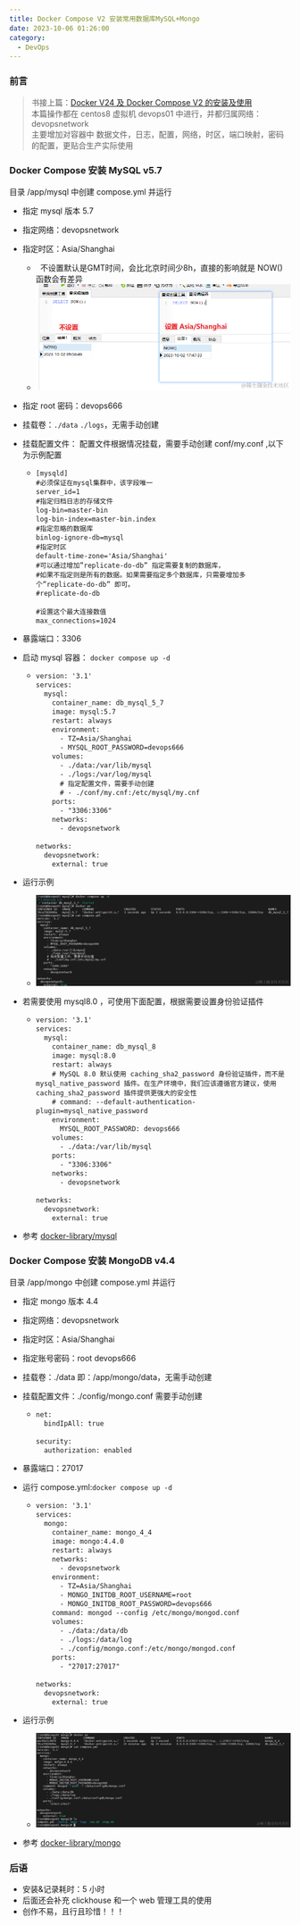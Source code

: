 ```yaml
---
title: Docker Compose V2 安装常用数据库MySQL+Mongo
date: 2023-10-06 01:26:00
category:
  - DevOps
---
```


### 前言
> 书接上篇：[Docker V24 及 Docker Compose V2 的安装及使用](https://www.cnblogs.com/morang/p/devops-docker24-composev2-install.html)   
> 本篇操作都在 centos8 虚拟机 devops01 中进行，并都归属网络：devopsnetwork  
> 主要增加对容器中 数据文件，日志，配置，网络，时区，端口映射，密码 的配置，更贴合生产实际使用

###  Docker Compose 安装 MySQL v5.7

目录 /app/mysql 中创建 compose.yml 并运行

-   指定 mysql 版本 5.7

-   指定网络：devopsnetwork

-   指定时区：Asia/Shanghai

    -     不设置默认是GMT时间，会比北京时间少8h，直接的影响就是 NOW() 函数会有差异
    -   ![](devops_docker_mysql_mongo/662652-20231006012401240-444762175.png)

-   指定 root 密码：devops666

-   挂载卷：`./data` `./logs`，无需手动创建

-   挂载配置文件： 配置文件根据情况挂载，需要手动创建 conf/my.conf ,以下为示例配置

    -   ```
        [mysqld]
        #必须保证在mysql集群中，该字段唯一
        server_id=1
        #指定归档日志的存储文件
        log-bin=master-bin
        log-bin-index=master-bin.index
        #指定忽略的数据库
        binlog-ignore-db=mysql
        #指定时区
        default-time-zone='Asia/Shanghai'
        #可以通过增加”replicate-do-db” 指定需要复制的数据库，
        #如果不指定则是所有的数据。如果需要指定多个数据库，只需要增加多个”replicate-do-db” 即可。
        #replicate-do-db

        #设置这个最大连接数值
        max_connections=1024
        ```

-   暴露端口：3306

-   启动 mysql 容器： `docker compose up -d`

    -   ```
        version: '3.1'
        services:
          mysql:
            container_name: db_mysql_5_7
            image: mysql:5.7
            restart: always
            environment:
              - TZ=Asia/Shanghai
              - MYSQL_ROOT_PASSWORD=devops666
            volumes:
              - ./data:/var/lib/mysql
              - ./logs:/var/log/mysql
              # 指定配置文件，需要手动创建
              # - ./conf/my.cnf:/etc/mysql/my.cnf
            ports:
              - "3306:3306"
            networks:
              - devopsnetwork

        networks:
          devopsnetwork:
            external: true
        ```

-   运行示例

    -   ![](devops_docker_mysql_mongo/662652-20231006012401242-1357025908.png)

-   若需要使用 mysql8.0 ，可使用下面配置，根据需要设置身份验证插件

    -   ```
        version: '3.1'
        services:
          mysql:
            container_name: db_mysql_8
            image: mysql:8.0
            restart: always
            # MySQL 8.0 默认使用 caching_sha2_password 身份验证插件，而不是 mysql_native_password 插件。在生产环境中，我们应该遵循官方建议，使用 caching_sha2_password 插件提供更强大的安全性
            # command: --default-authentication-plugin=mysql_native_password
            environment:
              MYSQL_ROOT_PASSWORD: devops666
            volumes:
              - ./data:/var/lib/mysql
            ports:
              - "3306:3306"
            networks:
              - devopsnetwork

        networks:
          devopsnetwork:
            external: true
        ```

-   参考 [docker-library/mysql](https://github.com/docker-library/docs/blob/master/mysql/README.md)

### Docker Compose 安装 MongoDB  v4.4

目录 /app/mongo 中创建 compose.yml 并运行

-   指定 mongo 版本 4.4

-   指定网络：devopsnetwork

-   指定时区：Asia/Shanghai

-   指定账号密码：root devops666

-   挂载卷：./data 即：/app/mongo/data，无需手动创建

-   挂载配置文件：./config/mongo.conf 需要手动创建

    -   ```
        net:
          bindIpAll: true

        security:
          authorization: enabled
        ```

-   暴露端口：27017

-   运行 compose.yml:`docker compose up -d`

    -   ```
        version: '3.1'
        services:
          mongo:
            container_name: mongo_4_4
            image: mongo:4.4.0
            restart: always
            networks:
              - devopsnetwork
            environment:
              - TZ=Asia/Shanghai
              - MONGO_INITDB_ROOT_USERNAME=root
              - MONGO_INITDB_ROOT_PASSWORD=devops666
            command: mongod --config /etc/mongo/mongod.conf
            volumes:
              - ./data:/data/db
              - ./logs:/data/log
              - ./config/mongo.conf:/etc/mongo/mongod.conf
            ports:
              - "27017:27017"

        networks:
          devopsnetwork:
            external: true
        ```

-   运行示例

    -   ![](devops_docker_mysql_mongo/662652-20231006012401245-189730123.png)

-   参考 [docker-library/mongo](https://github.com/docker-library/docs/blob/master/mongo/README.md)

### 后语
- 安装&记录耗时：5 小时
- 后面还会补充 clickhouse 和一个 web 管理工具的使用  
- 创作不易，且行且珍惜！！！
